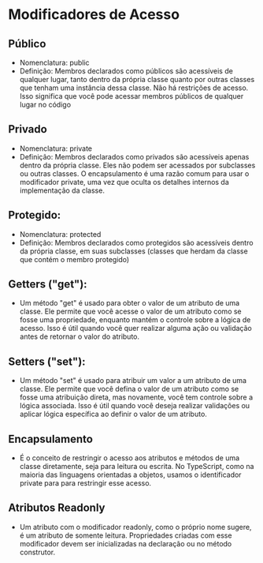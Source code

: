 # Modificadores de Acesso

## Público

- Nomenclatura: public
- Definição: Membros declarados como públicos são acessíveis de qualquer lugar, tanto dentro da própria classe quanto por outras classes que tenham uma instância dessa classe. Não há restrições de acesso. Isso significa que você pode acessar membros públicos de qualquer lugar no código

## Privado

- Nomenclatura: private
- Definição: Membros declarados como privados são acessíveis apenas dentro da própria classe. Eles não podem ser acessados por subclasses ou outras classes. O encapsulamento é uma razão comum para usar o modificador private, uma vez que oculta os detalhes internos da implementação da classe.

## Protegido:

- Nomenclatura: protected
- Definição: Membros declarados como protegidos são acessíveis dentro da própria classe, em suas subclasses (classes que herdam da classe que contém o membro protegido)

## Getters ("get"): 

- Um método "get" é usado para obter o valor de um atributo de uma classe. Ele permite que você acesse o valor de um atributo como se fosse uma propriedade, enquanto mantém o controle sobre a lógica de acesso. Isso é útil quando você quer realizar alguma ação ou validação antes de retornar o valor do atributo.

## Setters ("set"): 

- Um método "set" é usado para atribuir um valor a um atributo de uma classe. Ele permite que você defina o valor de um atributo como se fosse uma atribuição direta, mas novamente, você tem controle sobre a lógica associada. Isso é útil quando você deseja realizar validações ou aplicar lógica específica ao definir o valor de um atributo.

## Encapsulamento 

- É o conceito de restringir o acesso aos atributos e métodos de uma classe diretamente, seja para leitura ou escrita. No TypeScript, como na maioria das linguagens orientadas a objetos, usamos o identificador private para para restringir esse acesso.

## Atributos Readonly

- Um atributo com o modificador readonly, como o próprio nome sugere, é um atributo de somente leitura. Propriedades criadas com esse modificador devem ser inicializadas na declaração ou no método construtor.


